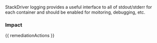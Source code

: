 
StackDriver logging provides a useful interface to all of stdout/stderr for each container and should be enabled for moitoring, debugging, etc.


### Impact
<!-- Add Impact here -->

<!-- DO NOT CHANGE -->
{{ remediationActions }}


